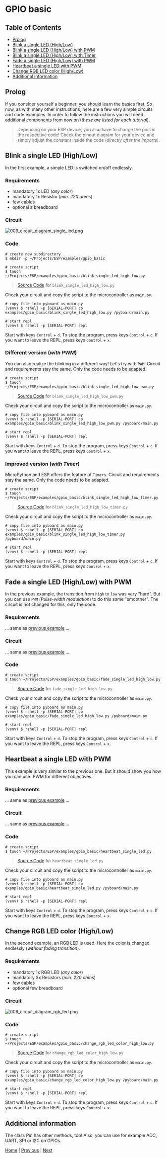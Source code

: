 # GPIO basic

## Table of Contents

- [Prolog](#prolog)
- [Blink a single LED (High/Low)](#blink-a-single-led-highlow)
- [Blink a single LED (High/Low) with PWM](#different-version-with-pwm)
- [Blink a single LED (High/Low) with Timer](#improved-version-with-timer)
- [Fade a single LED (High/Low) with PWM](#fade-a-single-led-highlow-with-pwm)
- [Heartbeat a single LED with PWM](#heartbeat-a-single-led-with-pwm)
- [Change RGB LED color (High/Low)](#change-rgb-led-color-highlow)
- [Additional information](#additional-information)

## Prolog

If you consider yourself a beginner, you should learn the basics first. So now, as with many other instructions, here are a few very simple circuits and code examples. In order to follow the instructions you will need additional components from now on (_these are listed for each tutorial_).

> Depending on your ESP device, you also have to change the pins in the respective code! Check the pinout diagram for your device and simply adjust the constant inside the code (_directly after the imports_).

## Blink a single LED (High/Low)

In the first example, a simple LED is switched on/off endlessly.

### Requirements

- mandatory 1x LED (_any color_)
- mandatory 1x Resistor (_min. 220 ohms_)
- few cables
- optional a breadboard

### Circuit

![009_circuit_diagram_single_led.png](../images/examples/006_circuit_diagram_single_led.png)

### Code

```shell
# create new subdirectory
$ mkdir -p ~/Projects/ESP/examples/gpio_basic

# create script
$ touch ~/Projects/ESP/examples/gpio_basic/blink_single_led_high_low.py
```

> [Source Code](../examples/gpio_basic/blink_single_led_high_low.py) for `blink_single_led_high_low.py`

Check your circuit and copy the script to the microcontroller as `main.py`.

```shell
# copy file into pyboard as main.py
(venv) $ rshell -p [SERIAL-PORT] cp examples/gpio_basic/blink_single_led_high_low.py /pyboard/main.py

# start repl
(venv) $ rshell -p [SERIAL-PORT] repl
```

Start with keys `Control` + `d`. To stop the program, press keys `Control` + `c`. If you want to leave the REPL, press keys `Control` + `x`.

### Different version (_with PWM_)

You can also realize the blinking in a different way! Let's try with `PWM`. Circuit and requirements stay the same. Only the code needs to be adapted.

```shell
# create script
$ touch ~/Projects/ESP/examples/gpio_basic/blink_single_led_high_low_pwm.py
```

> [Source Code](../examples/gpio_basic/blink_single_led_high_low_pwm.py) for `blink_single_led_high_low_pwm.py`

Check your circuit and copy the script to the microcontroller as `main.py`.

```shell
# copy file into pyboard as main.py
(venv) $ rshell -p [SERIAL-PORT] cp examples/gpio_basic/blink_single_led_high_low_pwm.py /pyboard/main.py

# start repl
(venv) $ rshell -p [SERIAL-PORT] repl
```

Start with keys `Control` + `d`. To stop the program, press keys `Control` + `c`. If you want to leave the REPL, press keys `Control` + `x`.

### Improved version (_with Timer_)

MicroPython and ESP offers the feature of `Timers`. Circuit and requirements stay the same. Only the code needs to be adapted.

```shell
# create script
$ touch ~/Projects/ESP/examples/gpio_basic/blink_single_led_high_low_timer.py
```

> [Source Code](../examples/gpio_basic/blink_single_led_high_low_timer.py) for `blink_single_led_high_low_timer.py`

Check your circuit and copy the script to the microcontroller as `main.py`.

```shell
# copy file into pyboard as main.py
(venv) $ rshell -p [SERIAL-PORT] cp examples/gpio_basic/blink_single_led_high_low_timer.py /pyboard/main.py

# start repl
(venv) $ rshell -p [SERIAL-PORT] repl
```

Start with keys `Control` + `d`. To stop the program, press keys `Control` + `c`. If you want to leave the REPL, press keys `Control` + `x`.

## Fade a single LED (High/Low) with PWM

In the previous example, the transition from `high` to `low` was very "hard". But you can use `PWM` (_Pulse-width modulation_) to do this some "smoother". The circuit is not changed for this, only the code.

### Requirements

... same as [previous example](#requirements) ...

### Circuit

... same as [previous example](#circuit) ...

### Code

```shell
# create script
$ touch ~/Projects/ESP/examples/gpio_basic/fade_single_led_high_low.py
```

> [Source Code](../examples/gpio_basic/fade_single_led_high_low.py) for `fade_single_led_high_low.py`

Check your circuit and copy the script to the microcontroller as `main.py`.

```shell
# copy file into pyboard as main.py
(venv) $ rshell -p [SERIAL-PORT] cp examples/gpio_basic/fade_single_led_high_low.py /pyboard/main.py

# start repl
(venv) $ rshell -p [SERIAL-PORT] repl
```

Start with keys `Control` + `d`. To stop the program, press keys `Control` + `c`. If you want to leave the REPL, press keys `Control` + `x`.

## Heartbeat a single LED with PWM

This example is very similar to the previous one. But it should show you how you can use `PWM for different objectives.

### Requirements

... same as [previous example](#requirements) ...

### Circuit

... same as [previous example](#circuit) ...

### Code

```shell
# create script
$ touch ~/Projects/ESP/examples/gpio_basic/heartbeat_single_led.py
```

> [Source Code](../examples/gpio_basic/heartbeat_single_led.py) for `heartbeat_single_led.py`

Check your circuit and copy the script to the microcontroller as `main.py`.

```shell
# copy file into pyboard as main.py
(venv) $ rshell -p [SERIAL-PORT] cp examples/gpio_basic/heartbeat_single_led.py /pyboard/main.py

# start repl
(venv) $ rshell -p [SERIAL-PORT] repl
```

Start with keys `Control` + `d`. To stop the program, press keys `Control` + `c`. If you want to leave the REPL, press keys `Control` + `x`.


## Change RGB LED color (High/Low)

In the second example, an RGB LED is used. Here the color is changed endlessly (_without fading transition_).

### Requirements

- mandatory 1x RGB LED (_any color_)
- mandatory 3x Resistors (_min. 220 ohms_)
- few cables
- optional few breadboard

### Circuit

![009_circuit_diagram_rgb_led.png](../images/examples/006_circuit_diagram_rgb_led.png)

### Code

```shell
# create script
$ touch ~/Projects/ESP/examples/gpio_basic/change_rgb_led_color_high_low.py
```

> [Source Code](../examples/gpio_basic/change_rgb_led_color_high_low.py) for `change_rgb_led_color_high_low.py`

Check your circuit and copy the script to the microcontroller as `main.py`.

```shell
# copy file into pyboard as main.py
(venv) $ rshell -p [SERIAL-PORT] cp examples/gpio_basic/change_rgb_led_color_high_low.py /pyboard/main.py

# start repl
(venv) $ rshell -p [SERIAL-PORT] repl
```

Start with keys `Control` + `d`. To stop the program, press keys `Control` + `c`. If you want to leave the REPL, press keys `Control` + `x`.

## Additional information

The class Pin has other methods, too! Also, you can use for example ADC, UART, SPI or I2C on GPIOs.

[Home](https://github.com/Lupin3000/ESP) | [Previous](./005_bluetooth_tutorials.md) | [Next](./007_sound_tutorials.md)
